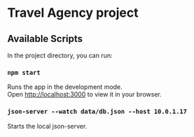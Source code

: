 # Travel Agency project

## Available Scripts

In the project directory, you can run:

### `npm start`

Runs the app in the development mode.\
Open [http://localhost:3000](http://localhost:3000) to view it in your browser.

### `json-server --watch data/db.json --host 10.0.1.17`

Starts the local json-server.